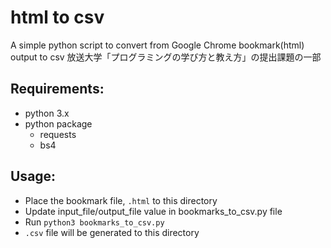 
# html to csv

A simple python script to convert from Google Chrome bookmark(html) output to csv
放送大学「プログラミングの学び方と教え方」の提出課題の一部

## Requirements:
- python 3.x
- python package
  - requests
  - bs4

## Usage:
- Place the bookmark file, `.html` to this directory
- Update input_file/output_file value in bookmarks_to_csv.py file
- Run `python3 bookmarks_to_csv.py`
- `.csv` file will be generated to this directory
